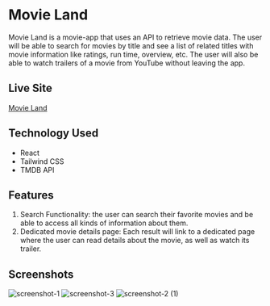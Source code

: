# Movie Land
Movie Land is a movie-app that uses an API to retrieve movie data. The user will be able to search for movies by title and see a list of related titles with movie information like ratings, run time, overview, etc. The user will also be able to watch trailers of a movie from YouTube without leaving the app. 
## Live Site
[Movie Land](https://movie-app-two-bay.vercel.app/)
## Technology Used
- React
- Tailwind CSS
- TMDB API
## Features
1. Search Functionality: the user can search their favorite movies and be able to access all kinds of information about them.
2. Dedicated movie details page: Each result will link to a dedicated page where the user can read details about the movie, as well as watch its trailer.
## Screenshots
![screenshot-1](https://user-images.githubusercontent.com/99491498/213680766-9ab56072-24f3-4d48-af0b-03e14b63757b.png)
![screenshot-3](https://user-images.githubusercontent.com/99491498/213680801-7c79a016-aede-47ba-8cba-5c45179310cc.png)
![screenshot-2 (1)](https://user-images.githubusercontent.com/99491498/213687383-832d90c5-fa26-4394-bda4-c1919b53bf2d.png)

